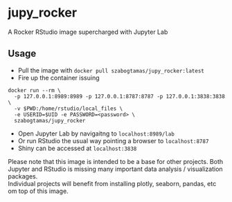 # jupy_rocker
A Rocker RStudio image supercharged with Jupyter Lab

## Usage
* Pull the image with `docker pull szabogtamas/jupy_rocker:latest`
* Fire up the container issuing
```
docker run --rm \
  -p 127.0.0.1:8989:8989 -p 127.0.0.1:8787:8787 -p 127.0.0.1:3838:3838 \
  -v $PWD:/home/rstudio/local_files \
  -e USERID=$UID -e PASSWORD=<password> \
  szabogtamas/jupy_rocker
```
* Open Jupyter Lab by navigaitng to `localhost:8989/lab`
* Or run RStudio the usual way pointing a browser to `localhost:8787`
* Shiny can be accessed at `localhost:3838`

Please note that this image is intended to be a base for other projects. Both Jupyter and RStudio is missing many important data analysis / visualization packages.  
Individual projects will benefit from installing plotly, seaborn, pandas, etc om top of this image.

